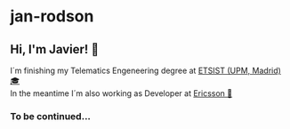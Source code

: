# jan-rodson

<h2> Hi, I'm Javier! &#127791; </h2>

<p>
  I´m finishing my Telematics Engeneering degree at <a href="https://www.etsist.upm.es">ETSIST (UPM, Madrid) &#127891; </a>
  </br>
  In the meantime I´m also working as Developer at <a href="https://www.ericsson.com/en">Ericsson &#128225; </a>
</p>


<h3> To be continued...  </h3>



